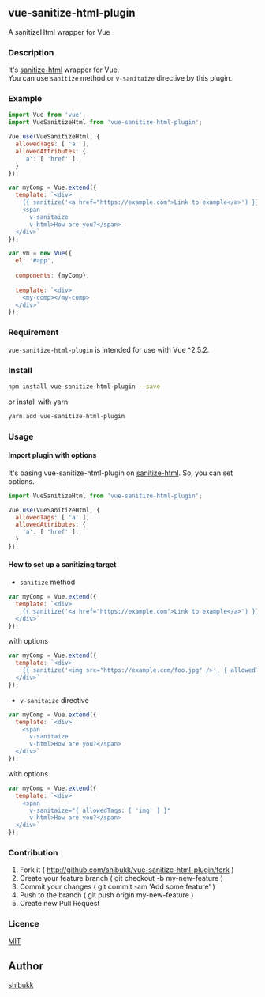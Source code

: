 ## vue-sanitize-html-plugin

A sanitizeHtml wrapper for Vue

### Description

It's [sanitize-html](https://github.com/punkave/sanitize-html) wrapper for Vue.  
You can use `sanitize` method or `v-sanitaize` directive by this plugin.

### Example

```js
import Vue from 'vue';
import VueSanitizeHtml from 'vue-sanitize-html-plugin';

Vue.use(VueSanitizeHtml, {
  allowedTags: [ 'a' ],
  allowedAttributes: {
    'a': [ 'href' ],
  }
});

var myComp = Vue.extend({
  template: `<div>
    {{ sanitize('<a href="https://example.com">Link to example</a>') }}
    <span
      v-sanitaize
      v-html>How are you?</span>
  </div>`
});

var vm = new Vue({
  el: '#app',
  
  components: {myComp},
  
  template: `<div>
    <my-comp></my-comp>
  </div>`
});
```

### Requirement

`vue-sanitize-html-plugin` is intended for use with Vue ^2.5.2.

### Install

```bash
npm install vue-sanitize-html-plugin --save
```

or install with yarn:

```bash
yarn add vue-sanitize-html-plugin
```

### Usage

#### Import plugin with options

It's basing vue-sanitize-html-plugin on [sanitize-html](https://github.com/punkave/sanitize-html).
So, you can set options. 

```js
import VueSanitizeHtml from 'vue-sanitize-html-plugin';

Vue.use(VueSanitizeHtml, {
  allowedTags: [ 'a' ],
  allowedAttributes: {
    'a': [ 'href' ],
  }
});
```

#### How to set up a sanitizing target

- `sanitize` method

```js
var myComp = Vue.extend({
  template: `<div>
    {{ sanitize('<a href="https://example.com">Link to example</a>') }}
  </div>`
});
```

with options

```js
var myComp = Vue.extend({
  template: `<div>
    {{ sanitize('<img src="https://example.com/foo.jpg" />', { allowedTags: [ 'img' ] }) }}
  </div>`
});
```

- `v-sanitaize` directive

```js
var myComp = Vue.extend({
  template: `<div>
    <span
      v-sanitaize
      v-html>How are you?</span>
  </div>`
});
```

with options

```js
var myComp = Vue.extend({
  template: `<div>
    <span
      v-sanitaize="{ allowedTags: [ 'img' ] }"
      v-html>How are you?</span>
  </div>`
});
```

### Contribution

1. Fork it ( http://github.com/shibukk/vue-sanitize-html-plugin/fork )
2. Create your feature branch ( git checkout -b my-new-feature )
3. Commit your changes ( git commit -am 'Add some feature' )
4. Push to the branch ( git push origin my-new-feature )
5. Create new Pull Request

### Licence

[MIT](https://github.com/shibukk/vue-sanitize-html-plugin/blob/master/LICENSE)

## Author

[shibukk](https://github.com/shibukk)
